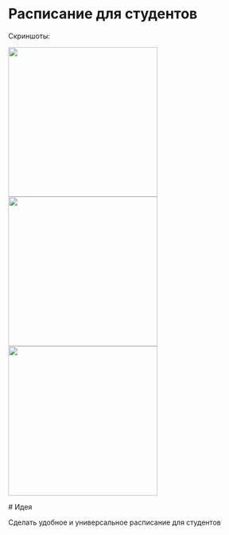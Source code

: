 # Расписание для студентов
<p>Скриншоты:</p>
<div>
  <p align="left">
    <img src="https://drive.google.com/uc?export=view&id=1jGb2dnst5oTuok5ZDLbE049rh13Er-hJ" width="300">
    <img src="https://drive.google.com/uc?export=view&id=1jGvY8RAg-zs7Y7f8WjYg2Ykj4jx4yjZh" width="300">
    <img src="https://drive.google.com/uc?export=view&id=1j2tGBmAwZBmxboHwnuRZOKF4Tnt65gCK" width="300">
  </p>
</div>
# Идея
<p>Сделать удобное и универсальное расписание для студентов</p>

